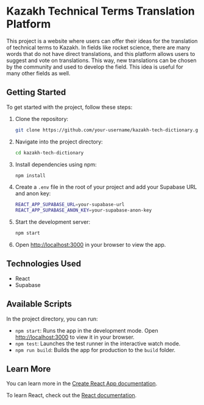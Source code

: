 # Kazakh Technical Terms Translation Platform

This project is a website where users can offer their ideas for the translation of technical terms to Kazakh. In fields like rocket science, there are many words that do not have direct translations, and this platform allows users to suggest and vote on translations. This way, new translations can be chosen by the community and used to develop the field. This idea is useful for many other fields as well.

## Getting Started

To get started with the project, follow these steps:

1. Clone the repository:
   ```sh
   git clone https://github.com/your-username/kazakh-tech-dictionary.git
   ```

2. Navigate into the project directory:
   ```sh
   cd kazakh-tech-dictionary
   ```

3. Install dependencies using npm:
   ```sh
   npm install
   ```

4. Create a `.env` file in the root of your project and add your Supabase URL and anon key:
   ```sh
   REACT_APP_SUPABASE_URL=your-supabase-url
   REACT_APP_SUPABASE_ANON_KEY=your-supabase-anon-key
   ```

5. Start the development server:
   ```sh
   npm start
   ```

6. Open [http://localhost:3000](http://localhost:3000) in your browser to view the app.

## Technologies Used
- React
- Supabase

## Available Scripts

In the project directory, you can run:

- `npm start`: Runs the app in the development mode. Open [http://localhost:3000](http://localhost:3000) to view it in your browser.
- `npm test`: Launches the test runner in the interactive watch mode.
- `npm run build`: Builds the app for production to the `build` folder.

## Learn More

You can learn more in the [Create React App documentation](https://facebook.github.io/create-react-app/docs/getting-started).

To learn React, check out the [React documentation](https://reactjs.org/).
